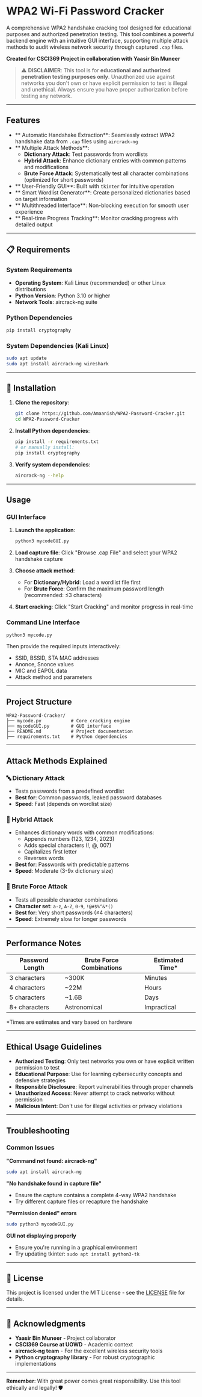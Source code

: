 # WPA2 Wi-Fi Password Cracker

A comprehensive WPA2 handshake cracking tool designed for educational purposes and authorized penetration testing. This tool combines a powerful backend engine with an intuitive GUI interface, supporting multiple attack methods to audit wireless network security through captured `.cap` files.

**Created for CSCI369 Project in collaboration with Yaasir Bin Muneer**

> ⚠️ **DISCLAIMER**: This tool is for **educational and authorized penetration testing purposes only**. Unauthorized use against networks you don't own or have explicit permission to test is illegal and unethical. Always ensure you have proper authorization before testing any network.

---

##  Features

- ** Automatic Handshake Extraction**: Seamlessly extract WPA2 handshake data from `.cap` files using `aircrack-ng`
- ** Multiple Attack Methods**:
  - **Dictionary Attack**: Test passwords from wordlists
  - **Hybrid Attack**: Enhance dictionary entries with common patterns and modifications
  - **Brute Force Attack**: Systematically test all character combinations (optimized for short passwords)
- ** User-Friendly GUI**: Built with `tkinter` for intuitive operation
- ** Smart Wordlist Generator**: Create personalized dictionaries based on target information
- ** Multithreaded Interface**: Non-blocking execution for smooth user experience
- ** Real-time Progress Tracking**: Monitor cracking progress with detailed output

---

## 📋 Requirements

### System Requirements
- **Operating System**: Kali Linux (recommended) or other Linux distributions
- **Python Version**: Python 3.10 or higher
- **Network Tools**: aircrack-ng suite

### Python Dependencies
```bash
pip install cryptography
```

### System Dependencies (Kali Linux)
```bash
sudo apt update
sudo apt install aircrack-ng wireshark
```

---

## 🔧 Installation

1. **Clone the repository**:
   ```bash
   git clone https://github.com/Amaanish/WPA2-Password-Cracker.git
   cd WPA2-Password-Cracker
   ```

2. **Install Python dependencies**:
   ```bash
   pip install -r requirements.txt
   # or manually install:
   pip install cryptography
   ```

3. **Verify system dependencies**:
   ```bash
   aircrack-ng --help
   ```

---

##  Usage

### GUI Interface
1. **Launch the application**:
   ```bash
   python3 mycodeGUI.py
   ```

2. **Load capture file**: Click "Browse .cap File" and select your WPA2 handshake capture

3. **Choose attack method**:
   - For **Dictionary/Hybrid**: Load a wordlist file first
   - For **Brute Force**: Confirm the maximum password length (recommended: ≤3 characters)

4. **Start cracking**: Click "Start Cracking" and monitor progress in real-time

### Command Line Interface
```bash
python3 mycode.py
```
Then provide the required inputs interactively:
- SSID, BSSID, STA MAC addresses
- Anonce, Snonce values
- MIC and EAPOL data
- Attack method and parameters

---

##  Project Structure

```
WPA2-Password-Cracker/
├── mycode.py           # Core cracking engine
├── mycodeGUI.py        # GUI interface
├── README.md           # Project documentation
├── requirements.txt    # Python dependencies
```

---

##  Attack Methods Explained

### 🔤 Dictionary Attack
- Tests passwords from a predefined wordlist
- **Best for**: Common passwords, leaked password databases
- **Speed**: Fast (depends on wordlist size)

### 🔀 Hybrid Attack  
- Enhances dictionary words with common modifications:
  - Appends numbers (123, 1234, 2023)
  - Adds special characters (!, @, 007)
  - Capitalizes first letter
  - Reverses words
- **Best for**: Passwords with predictable patterns
- **Speed**: Moderate (3-9x dictionary size)

### 🔢 Brute Force Attack
- Tests all possible character combinations
- **Character set**: `a-z`, `A-Z`, `0-9`, `!@#$%^&*()`
- **Best for**: Very short passwords (≤4 characters)
- **Speed**: Extremely slow for longer passwords

---

##  Performance Notes

| Password Length | Brute Force Combinations | Estimated Time* |
|----------------|---------------------------|-----------------|
| 3 characters   | ~300K                    | Minutes         |
| 4 characters   | ~22M                     | Hours           |
| 5 characters   | ~1.6B                    | Days            |
| 8+ characters  | Astronomical             | Impractical     |

*Times are estimates and vary based on hardware

---

##  Ethical Usage Guidelines

-  **Authorized Testing**: Only test networks you own or have explicit written permission to test
-  **Educational Purpose**: Use for learning cybersecurity concepts and defensive strategies  
-  **Responsible Disclosure**: Report vulnerabilities through proper channels
-  **Unauthorized Access**: Never attempt to crack networks without permission
-  **Malicious Intent**: Don't use for illegal activities or privacy violations

---

##  Troubleshooting

### Common Issues

**"Command not found: aircrack-ng"**
```bash
sudo apt install aircrack-ng
```

**"No handshake found in capture file"**
- Ensure the capture contains a complete 4-way WPA2 handshake
- Try different capture files or recapture the handshake

**"Permission denied" errors**
```bash
sudo python3 mycodeGUI.py
```

**GUI not displaying properly**
- Ensure you're running in a graphical environment
- Try updating tkinter: `sudo apt install python3-tk`

---

## 📄 License

This project is licensed under the MIT License - see the [LICENSE](LICENSE) file for details.

---

## 🙏 Acknowledgments

- **Yaasir Bin Muneer** - Project collaborator
- **CSCI369 Course at UOWD** - Academic context
- **aircrack-ng team** - For the excellent wireless security tools
- **Python cryptography library** - For robust cryptographic implementations

---

**Remember**: With great power comes great responsibility. Use this tool ethically and legally! 🛡️
